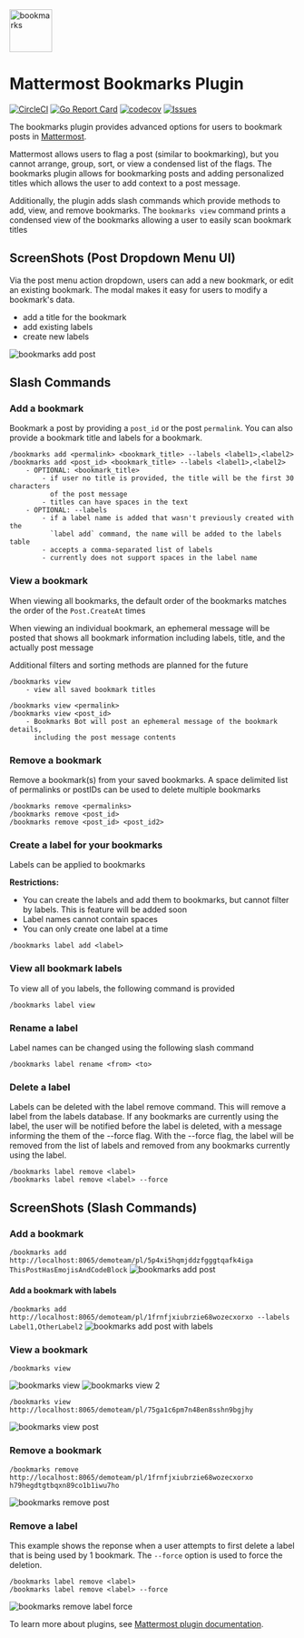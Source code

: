 <img src="https://github.com/jfrerich/mattermost-plugin-bookmarks/blob/master/assets/profile.png?raw=true" width="75" height="75" alt="bookmarks">

# Mattermost Bookmarks Plugin

[![CircleCI](https://circleci.com/gh/jfrerich/mattermost-plugin-bookmarks.svg?style=shield)](https://circleci.com/gh/jfrerich/mattermost-plugin-bookmarks)
[![Go Report Card](https://goreportcard.com/badge/github.com/jfrerich/mattermost-plugin-bookmarks)](https://goreportcard.com/report/github.com/jfrerich/mattermost-plugin-bookmarks)
[![codecov](https://codecov.io/gh/jfrerich/mattermost-plugin-bookmarks/branch/master/graph/badge.svg)](https://codecov.io/gh/jfrerich/mattermost-plugin-bookmarks)
[![Issues](https://img.shields.io/github/issues/jfrerich/mattermost-plugin-bookmarks.svg)](https://github.com/jfrerich/mattermost-plugin-bookmarks/issues)

The bookmarks plugin provides advanced options for users to bookmark posts in [Mattermost](https://mattermost.com).

Mattermost allows users to flag a post (similar to bookmarking), but you cannot arrange, group, sort, or view a condensed list of the flags. The bookmarks plugin allows for bookmarking posts and adding personalized titles which allows the user to add context to a post message.

Additionally, the plugin adds slash commands which provide methods to add, view, and remove bookmarks. The `bookmarks view` command prints a condensed view of the bookmarks allowing a user to easily scan bookmark titles

## ScreenShots (Post Dropdown Menu UI)

Via the post menu action dropdown, users can add a new bookmark, or edit an
existing bookmark. The modal makes it easy for users to modify a bookmark's
data.

* add a title for the bookmark
* add existing labels
* create new labels

![bookmarks add post](./assets/PostMenuAction_AddBookmark.gif)

## Slash Commands

### Add a bookmark

Bookmark a post by providing a `post_id` or the post `permalink`. You can also
provide a bookmark title and labels for a bookmark.

```
/bookmarks add <permalink> <bookmark_title> --labels <label1>,<label2>
/bookmarks add <post_id> <bookmark_title> --labels <label1>,<label2>
    - OPTIONAL: <bookmark_title>
        - if user no title is provided, the title will be the first 30 characters
          of the post message
        - titles can have spaces in the text
    - OPTIONAL: --labels
        - if a label name is added that wasn't previously created with the
          `label add` command, the name will be added to the labels table
        - accepts a comma-separated list of labels
        - currently does not support spaces in the label name
```

### View a bookmark

When viewing all bookmarks, the default order of the bookmarks matches the order of the `Post.CreateAt` times

When viewing an individual bookmark, an ephemeral message will be posted that shows all bookmark information including labels, title, and the actually post message

Additional filters and sorting methods are planned for the future

```
/bookmarks view
    - view all saved bookmark titles

/bookmarks view <permalink>
/bookmarks view <post_id>
    - Bookmarks Bot will post an ephemeral message of the bookmark details,
      including the post message contents
```

### Remove a bookmark

Remove a bookmark(s) from your saved bookmarks. A space delimited list of permalinks or postIDs can be used to delete multiple bookmarks

```
/bookmarks remove <permalinks>
/bookmarks remove <post_id>
/bookmarks remove <post_id> <post_id2>
```

### Create a label for your bookmarks

Labels can be applied to bookmarks

**Restrictions:**

- You can create the labels and add them to bookmarks, but cannot filter by labels. This is feature will be added soon
- Label names cannot contain spaces
- You can only create one label at a time

```
/bookmarks label add <label>
```

### View all bookmark labels

To view all of you labels, the following command is provided

```
/bookmarks label view
```

### Rename a label

Label names can be changed using the following slash command

```
/bookmarks label rename <from> <to>
```

### Delete a label

Labels can be deleted with the label remove command. This will remove a label
from the labels database.  If any bookmarks are currently using the label, the
user will be notified before the label is deleted, with a message informing the
them of the --force flag. With the --force flag, the label will be removed from
the list of labels and removed from any bookmarks currently using the label.

```
/bookmarks label remove <label>
/bookmarks label remove <label> --force
```

## ScreenShots (Slash Commands)

### Add a bookmark

`/bookmarks add http://localhost:8065/demoteam/pl/5p4xi5hqmjddzfgggtqafk4iga ThisPostHasEmojisAndCodeBlock`
![bookmarks add post](./assets/commandAddPost.png)

#### Add a bookmark with labels

`/bookmarks add http://localhost:8065/demoteam/pl/1frnfjxiubrzie68wozecxorxo --labels Label1,OtherLabel2`
![bookmarks add post with labels](./assets/commandAddPostWithLabels.png)

### View a bookmark

`/bookmarks view`

![bookmarks view](./assets/commandView.png)
![bookmarks view 2](./assets/commandView2.png)

`/bookmarks view http://localhost:8065/demoteam/pl/75ga1c6pm7n48en8sshn9bgjhy`

![bookmarks view post](./assets/commandViewWithPostID.png)

### Remove a bookmark

`/bookmarks remove http://localhost:8065/demoteam/pl/1frnfjxiubrzie68wozecxorxo h79hegdtgtbqxn89co1b1iwu7ho`

![bookmarks remove post](./assets/commandRemovePost.png)

### Remove a label

This example shows the reponse when a user attempts to first delete a label
that is being used by 1 bookmark.  The `--force` option is used to force the
deletion.

```
/bookmarks label remove <label>
/bookmarks label remove <label> --force
```

![bookmarks remove label force](./assets/commandLabelRemoveForce.png)

To learn more about plugins, see [Mattermost plugin documentation](https://developers.mattermost.com/extend/plugins/).
